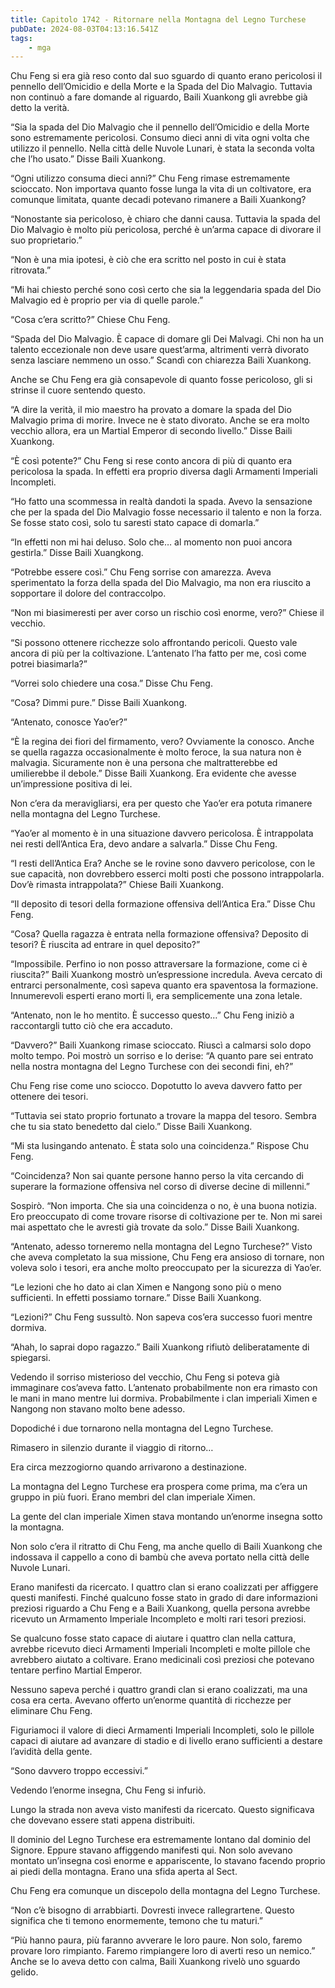 ```yaml
---
title: Capitolo 1742 - Ritornare nella Montagna del Legno Turchese
pubDate: 2024-08-03T04:13:16.541Z
tags:
    - mga
---
```



Chu Feng si era già reso conto dal suo sguardo di quanto erano pericolosi il pennello dell’Omicidio e della Morte e la Spada del Dio Malvagio. Tuttavia non continuò a fare domande al riguardo, Baili Xuankong gli avrebbe già detto la verità.


“Sia la spada del Dio Malvagio che il pennello dell’Omicidio e della Morte sono estremamente pericolosi. Consumo dieci anni di vita ogni volta che utilizzo il pennello. Nella città delle Nuvole Lunari, è stata la seconda volta che l’ho usato.” Disse Baili Xuankong.


“Ogni utilizzo consuma dieci anni?” Chu Feng rimase estremamente scioccato. Non importava quanto fosse lunga la vita di un coltivatore, era comunque limitata, quante decadi potevano rimanere a Baili Xuankong?


“Nonostante sia pericoloso, è chiaro che danni causa. Tuttavia la spada del Dio Malvagio è molto più pericolosa, perché è un’arma capace di divorare il suo proprietario.”


“Non è una mia ipotesi, è ciò che era scritto nel posto in cui è stata ritrovata.”

“Mi hai chiesto perché sono così certo che sia la leggendaria spada del Dio Malvagio ed è proprio per via di quelle parole.”


“Cosa c’era scritto?” Chiese Chu Feng.


“Spada del Dio Malvagio. È capace di domare gli Dei Malvagi. Chi non ha un talento eccezionale non deve usare quest’arma, altrimenti verrà divorato senza lasciare nemmeno un osso.” Scandì con chiarezza Baili Xuankong.


Anche se Chu Feng era già consapevole di quanto fosse pericoloso, gli si strinse il cuore sentendo questo.

“A dire la verità, il mio maestro ha provato a domare la spada del Dio Malvagio prima di morire. Invece ne è stato divorato. Anche se era molto vecchio allora, era un Martial Emperor di secondo livello.” Disse Baili Xuankong.


“È così potente?” Chu Feng si rese conto ancora di più di quanto era pericolosa la spada. In effetti era proprio diversa dagli Armamenti Imperiali Incompleti.


“Ho fatto una scommessa in realtà dandoti la spada. Avevo la sensazione che per la spada del Dio Malvagio fosse necessario il talento e non la forza. Se fosse stato così, solo tu saresti stato capace di domarla.”


“In effetti non mi hai deluso. Solo che… al momento non puoi ancora gestirla.” Disse Baili Xuangkong.


“Potrebbe essere così.” Chu Feng sorrise con amarezza. Aveva sperimentato la forza della spada del Dio Malvagio, ma non era riuscito a sopportare il dolore del contraccolpo.

“Non mi biasimeresti per aver corso un rischio così enorme, vero?” Chiese il vecchio.

“Si possono ottenere ricchezze solo affrontando pericoli. Questo vale ancora di più per la coltivazione. L’antenato l’ha fatto per me, così come potrei biasimarla?”


“Vorrei solo chiedere una cosa.” Disse Chu Feng.


“Cosa? Dimmi pure.” Disse Baili Xuankong.

“Antenato, conosce Yao’er?”


“È la regina dei fiori del firmamento, vero? Ovviamente la conosco. Anche se quella ragazza occasionalmente è molto feroce, la sua natura non è malvagia. Sicuramente non è una persona che maltratterebbe ed umilierebbe il debole.” Disse Baili Xuankong. Era evidente che avesse un’impressione positiva di lei.


Non c’era da meravigliarsi, era per questo che Yao’er era potuta rimanere nella montagna del Legno Turchese.

“Yao’er al momento è in una situazione davvero pericolosa. È intrappolata nei resti dell’Antica Era, devo andare a salvarla.” Disse Chu Feng.


“I resti dell’Antica Era? Anche se le rovine sono davvero pericolose, con le sue capacità, non dovrebbero esserci molti posti che possono intrappolarla. Dov’è rimasta intrappolata?” Chiese Baili Xuankong.


“Il deposito di tesori della formazione offensiva dell’Antica Era.” Disse Chu Feng.

“Cosa? Quella ragazza è entrata nella formazione offensiva? Deposito di tesori? È riuscita ad entrare in quel deposito?”


“Impossibile. Perfino io non posso attraversare la formazione, come ci è riuscita?” Baili Xuankong mostrò un’espressione incredula. Aveva cercato di entrarci personalmente, così sapeva quanto era spaventosa la formazione. Innumerevoli esperti erano morti lì, era semplicemente una zona letale.


“Antenato, non le ho mentito. È successo questo…” Chu Feng iniziò a raccontargli tutto ciò che era accaduto.


“Davvero?” Baili Xuankong rimase scioccato. Riuscì a calmarsi solo dopo molto tempo. Poi mostrò un sorriso e lo derise: “A quanto pare sei entrato nella nostra montagna del Legno Turchese con dei secondi fini, eh?”


Chu Feng rise come uno sciocco. Dopotutto lo aveva davvero fatto per ottenere dei tesori.


“Tuttavia sei stato proprio fortunato a trovare la mappa del tesoro. Sembra che tu sia stato benedetto dal cielo.” Disse Baili Xuankong.

“Mi sta lusingando antenato. È stata solo una coincidenza.” Rispose Chu Feng.


“Coincidenza? Non sai quante persone hanno perso la vita cercando di superare la formazione offensiva nel corso di diverse decine di millenni.”


Sospirò. “Non importa. Che sia una coincidenza o no, è una buona notizia. Ero preoccupato di come trovare risorse di coltivazione per te. Non mi sarei mai aspettato che le avresti già trovate da solo.” Disse Baili Xuankong.

“Antenato, adesso torneremo nella montagna del Legno Turchese?” Visto che aveva completato la sua missione, Chu Feng era ansioso di tornare, non voleva solo i tesori, era anche molto preoccupato per la sicurezza di Yao’er.


“Le lezioni che ho dato ai clan Ximen e Nangong sono più o meno sufficienti. In effetti possiamo tornare.” Disse Baili Xuankong.


“Lezioni?” Chu Feng sussultò. Non sapeva cos’era successo fuori mentre dormiva.


“Ahah, lo saprai dopo ragazzo.” Baili Xuankong rifiutò deliberatamente di spiegarsi.


Vedendo il sorriso misterioso del vecchio, Chu Feng si poteva già immaginare cos’aveva fatto. L’antenato probabilmente non era rimasto con le mani in mano mentre lui dormiva. Probabilmente i clan imperiali Ximen e Nangong non stavano molto bene adesso.


Dopodiché i due tornarono nella montagna del Legno Turchese.


Rimasero in silenzio durante il viaggio di ritorno…


Era circa mezzogiorno quando arrivarono a destinazione.


La montagna del Legno Turchese era prospera come prima, ma c’era un gruppo in più fuori. Erano membri del clan imperiale Ximen.


La gente del clan imperiale Ximen stava montando un’enorme insegna sotto la montagna.


Non solo c’era il ritratto di Chu Feng, ma anche quello di Baili Xuankong che indossava il cappello a cono di bambù che aveva portato nella città delle Nuvole Lunari.


Erano manifesti da ricercato. I quattro clan si erano coalizzati per affiggere questi manifesti. Finché qualcuno fosse stato in grado di dare informazioni preziosi riguardo a Chu Feng e a Baili Xuankong, quella persona avrebbe ricevuto un Armamento Imperiale Incompleto e molti rari tesori preziosi.


Se qualcuno fosse stato capace di aiutare i quattro clan nella cattura, avrebbe ricevuto dieci Armamenti Imperiali Incompleti e molte pillole che avrebbero aiutato a coltivare. Erano medicinali così preziosi che potevano tentare perfino Martial Emperor.


Nessuno sapeva perché i quattro grandi clan si erano coalizzati, ma una cosa era certa. Avevano offerto un’enorme quantità di ricchezze per eliminare Chu Feng.


Figuriamoci il valore di dieci Armamenti Imperiali Incompleti, solo le pillole capaci di aiutare ad avanzare di stadio e di livello erano sufficienti a destare l’avidità della gente.

“Sono davvero troppo eccessivi.”


Vedendo l’enorme insegna, Chu Feng si infuriò.


Lungo la strada non aveva visto manifesti da ricercato. Questo significava che dovevano essere stati appena distribuiti.


Il dominio del Legno Turchese era estremamente lontano dal dominio del Signore. Eppure stavano affiggendo manifesti qui. Non solo avevano montato un’insegna così enorme e appariscente, lo stavano facendo proprio ai piedi della montagna. Erano una sfida aperta al Sect.


Chu Feng era comunque un discepolo della montagna del Legno Turchese.


“Non c’è bisogno di arrabbiarti. Dovresti invece rallegrartene. Questo significa che ti temono enormemente, temono che tu maturi.”

“Più hanno paura, più faranno avverare le loro paure. Non solo, faremo provare loro rimpianto. Faremo rimpiangere loro di averti reso un nemico.” Anche se lo aveva detto con calma, Baili Xuankong rivelò uno sguardo gelido.



